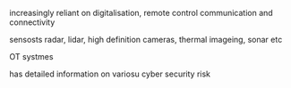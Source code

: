 increasingly reliant on digitalisation, remote control communication and connectivity

sensosts radar, lidar, high definition cameras, thermal imageing, sonar etc

OT systmes

has detailed information on variosu cyber security risk

